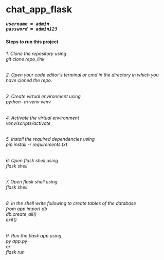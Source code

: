 # chat_app_flask

<h5><pre>
username = admin
password = admin123
</pre>
</h5>
<h4>Steps to run this project</h4>
<h6>1. Clone the repository using <br>git clone repo_link</h6>
<h6>2. Open your code editor's terminal or cmd in the directory in which you have cloned the repo.</h6>
<h6>3. Create virtual environment using <br>python -m venv venv</h6>
<h6>4. Activate the virtual environment <br>venv/scripts/activate</h6>
<h6>5. Install the required dependencies using <br>pip install -r requirements.txt</h6>
<h6>6. Open flask shell using <br>flask shell</h6>
<h6>7. Open flask shell using <br>flask shell</h6>
<h6>8. In the shell write following to create tables of the database 
  <br>
  from app import db
  <br>
  db.create_all()
  <br>
  exit()
</h6>
<h6>9. Run the flask app using <br>py app.py <br>or<br>flask run</h6>
